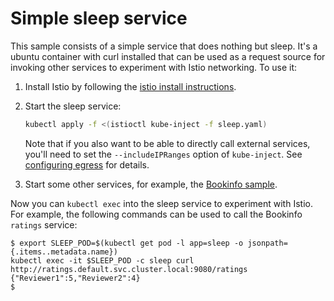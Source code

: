 # Simple sleep service

This sample consists of a simple service that does nothing but sleep. 
It's a ubuntu container with curl installed that can be used as a request source for invoking other services
to experiment with Istio networking.
To use it:

1. Install Istio by following the [istio install instructions](https://istio.io/docs/tasks/installing-istio.html).

2. Start the sleep service:

   ```bash
   kubectl apply -f <(istioctl kube-inject -f sleep.yaml)
   ```
   
   Note that if you also want to be able to directly call
   external services, you'll need to set the `--includeIPRanges` option of `kube-inject`.
   See [configuring egress](https://istio.io/docs/tasks/egress.html) for details.
   
3. Start some other services, for example, the [Bookinfo sample](https://istio.io/docs/samples/bookinfo.html).

Now you can `kubectl exec` into the sleep service to experiment with Istio.
For example, the following commands can be used to call the Bookinfo `ratings` service:

```
$ export SLEEP_POD=$(kubectl get pod -l app=sleep -o jsonpath={.items..metadata.name})
kubectl exec -it $SLEEP_POD -c sleep curl http://ratings.default.svc.cluster.local:9080/ratings
{"Reviewer1":5,"Reviewer2":4}
$
```
